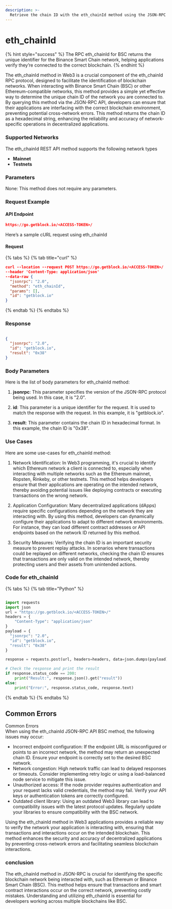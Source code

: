 ```yaml
---
description: >-
  Retrieve the chain ID with the eth_chainId method using the JSON-RPC API Interface for seamless blockchain network identification.
---
```


# eth_chainId

{% hint style="success" %}
The RPC eth_chainId for BSC returns the unique identifier for the Binance Smart Chain network, helping applications verify they’re connected to the correct blockchain.&#x20;
{% endhint %}

The eth_chainId method in Web3 is a crucial component of the eth_chainId RPC protocol, designed to facilitate the identification of blockchain networks. When interacting with Binance Smart Chain (BSC) or other Ethereum-compatible networks, this method provides a simple yet effective way to determine the unique chain ID of the network you are connected to. By querying this method via the JSON-RPC API, developers can ensure that their applications are interfacing with the correct blockchain environment, preventing potential cross-network errors. This method returns the chain ID as a hexadecimal string, enhancing the reliability and accuracy of network-specific operations in decentralized applications.

### Supported Networks

The eth_chainId REST API method supports the following network types
- **Mainnet**
- **Testnets**

### Parameters

None: This method does not require any parameters.

### Request Example

#### API Endpoint

```json
https://go.getblock.io/<ACCESS-TOKEN>/
```
Here’s a sample cURL request using eth_chainId

#### Request

{% tabs %}
{% tab title="curl" %}
```json
curl --location --request POST https://go.getblock.io/<ACCESS-TOKEN>/
--header 'Content-Type: application/json' 
--data-raw {
  "jsonrpc": "2.0",
  "method": "eth_chainId",
  "params": [],
  "id": "getblock.io"
}
```
{% endtab %}
{% endtabs %}

### Response


```json

{
  "jsonrpc": "2.0",
  "id": "getblock.io",
  "result": "0x38"
}

```

### Body Parameters

Here is the list of body parameters for eth_chainId method:

1. **jsonrpc**: This parameter specifies the version of the JSON-RPC protocol being used. In this case, it is "2.0".

2. **id**: This parameter is a unique identifier for the request. It is used to match the response with the request. In this example, it is "getblock.io".

3. **result**: This parameter contains the chain ID in hexadecimal format. In this example, the chain ID is "0x38".

### Use Cases

Here are some use-cases for eth_chainId method:

1. Network Identification: In Web3 programming, it's crucial to identify which Ethereum network a client is connected to, especially when interacting with multiple networks such as the Ethereum mainnet, Ropsten, Rinkeby, or other testnets. This method helps developers ensure that their applications are operating on the intended network, thereby avoiding potential issues like deploying contracts or executing transactions on the wrong network.

2. Application Configuration: Many decentralized applications (dApps) require specific configurations depending on the network they are interacting with. By using this method, developers can dynamically configure their applications to adapt to different network environments. For instance, they can load different contract addresses or API endpoints based on the network ID returned by this method.

3. Security Measures: Verifying the chain ID is an important security measure to prevent replay attacks. In scenarios where transactions could be replayed on different networks, checking the chain ID ensures that transactions are only valid on the intended network, thereby protecting users and their assets from unintended actions.

### Code for eth_chainId

{% tabs %}
{% tab title="Python" %}
```python

import requests
import json
url = "https://go.getblock.io/<ACCESS-TOKEN>/"
headers = {
    "Content-Type": "application/json"
}
payload = {
  "jsonrpc": "2.0",
  "id": "getblock.io",
  "result": "0x38"
}

response = requests.post(url, headers=headers, data=json.dumps(payload))

# Check the response and print the result
if response.status_code == 200:
    print("Result:", response.json().get("result"))
else:
    print("Error:", response.status_code, response.text)

```
{% endtab %}
{% endtabs %}

## Common Errors

Common Errors  
When using the eth_chainId JSON-RPC API BSC method, the following issues may occur:  
- Incorrect endpoint configuration: If the endpoint URL is misconfigured or points to an incorrect network, the method may return an unexpected chain ID. Ensure your endpoint is correctly set to the desired BSC network.  
- Network congestion: High network traffic can lead to delayed responses or timeouts. Consider implementing retry logic or using a load-balanced node service to mitigate this issue.  
- Unauthorized access: If the node provider requires authentication and your request lacks valid credentials, the method may fail. Verify your API keys or authentication tokens are correctly configured.  
- Outdated client library: Using an outdated Web3 library can lead to compatibility issues with the latest protocol updates. Regularly update your libraries to ensure compatibility with the BSC network.  

Using the eth_chainId method in Web3 applications provides a reliable way to verify the network your application is interacting with, ensuring that transactions and interactions occur on the intended blockchain. This method enhances the security and accuracy of decentralized applications by preventing cross-network errors and facilitating seamless blockchain interactions.

### conclusion

The eth_chainId method in JSON-RPC is crucial for identifying the specific blockchain network being interacted with, such as Ethereum or Binance Smart Chain (BSC). This method helps ensure that transactions and smart contract interactions occur on the correct network, preventing costly mistakes. Understanding and utilizing eth_chainId is essential for developers working across multiple blockchains like BSC.
